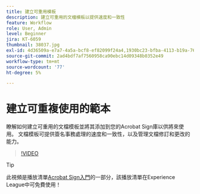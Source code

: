 ```yaml
---
title: 建立可重用模板
description: 建立可重用的文檔模板以提供速度和一致性
feature: Workflow
role: User, Admin
level: Beginner
jira: KT-6059
thumbnail: 38037.jpg
exl-id: 4d36509a-e7a7-4a5a-bcf8-ef82099f24a4,1930bc23-bfba-4113-b19a-76634667bda3
source-git-commit: 2ad4bdf7af7560958ca90ebc14d09348b0352e49
workflow-type: tm+mt
source-wordcount: '77'
ht-degree: 5%

---
```


# 建立可重複使用的範本

瞭解如何建立可重用的文檔模板並將其添加到您的Acrobat Sign庫以供將來使用。 文檔模板可提供簽名事務處理的速度和一致性，以及管理文檔修訂和更改的能力。

>[!VIDEO](https://video.tv.adobe.com/v/3425336?quality=12&learn=on&hidetitle=true&captions=chi_hant)

>[!TIP]
>
>此視頻是播放清單[Acrobat Sign入門](https://experienceleague.adobe.com/zh-hant/playlists/acrobat-sign-get-started-business-users)的一部分，該播放清單在Experience League中可免費使用！
